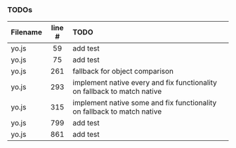 ### TODOs
| Filename | line # | TODO
|:------|:------:|:------
| yo.js | 59 | add test
| yo.js | 75 | add test
| yo.js | 261 | fallback for object comparison
| yo.js | 293 | implement native every and fix functionality on fallback to match native
| yo.js | 315 | implement native some and fix functionality on fallback to match native
| yo.js | 799 | add test
| yo.js | 861 | add test